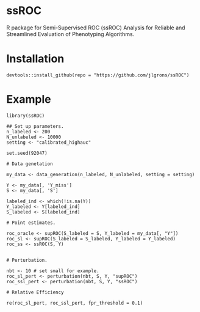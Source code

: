 # ssROC

R package for Semi-Supervised ROC (ssROC) Analysis for Reliable and Streamlined Evaluation of Phenotyping Algorithms.


# Installation

```{R, eval = FALSE}
devtools::install_github(repo = "https://github.com/jlgrons/ssROC")
```

# Example
```{R, eval = FALSE}
library(ssROC)

## Set up parameters.
n_labeled <- 200
N_unlabeled <- 10000
setting <- "calibrated_highauc"

set.seed(92047)

# Data genetation

my_data <- data_generation(n_labeled, N_unlabeled, setting = setting)

Y <- my_data[, 'Y_miss']
S <- my_data[, 'S']

labeled_ind <- which(!is.na(Y))
Y_labeled <- Y[labeled_ind]
S_labeled <- S[labeled_ind]

# Point estimates.

roc_oracle <- supROC(S_labeled = S, Y_labeled = my_data[, "Y"])
roc_sl <- supROC(S_labeled = S_labeled, Y_labeled = Y_labeled)
roc_ss <- ssROC(S, Y)


# Perturbation.

nbt <- 10 # set small for example.
roc_sl_pert <- perturbation(nbt, S, Y, "supROC")
roc_ssl_pert <- perturbation(nbt, S, Y, "ssROC")

# Relative Efficiency

re(roc_sl_pert, roc_ssl_pert, fpr_threshold = 0.1)
```
